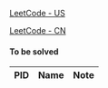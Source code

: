 [LeetCode - US](https://leetcode.com/)

[LeetCode - CN](https://leetcode.cn/)

#### To be solved

|PID|Name|Note|
|--|--|--|
